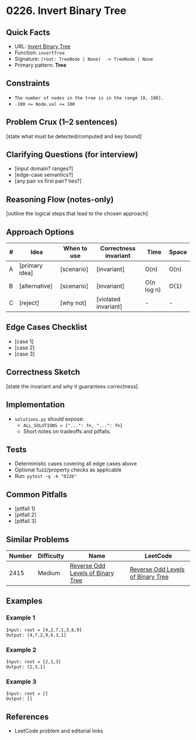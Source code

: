 # 0226. Invert Binary Tree

## Quick Facts

- URL: [Invert Binary Tree](https://leetcode.com/problems/invert-binary-tree/)
- Function: `invertTree`
- Signature: `(root: TreeNode | None)  -> TreeNode | None`
- Primary pattern: **Tree**

## Constraints

- `The number of nodes in the tree is in the range [0, 100].`
- `-100 <= Node.val <= 100`

## Problem Crux (1–2 sentences)

[state what must be detected/computed and key bound]

## Clarifying Questions (for interview)

- [input domain? ranges?]
- [edge-case semantics?]
- [any pair vs first pair? ties?]

## Reasoning Flow (notes-only)

[outline the logical steps that lead to the chosen approach]

## Approach Options

| #   | Idea           | When to use | Correctness invariant | Time       | Space |
| --- | -------------- | ----------- | --------------------- | ---------- | ----- |
| A   | [primary idea] | [scenario]  | [invariant]           | O(n)       | O(n)  |
| B   | [alternative]  | [scenario]  | [invariant]           | O(n log n) | O(1)  |
| C   | [reject]       | [why not]   | [violated invariant]  | -          | -     |

## Edge Cases Checklist

- [case 1]
- [case 2]
- [case 3]

## Correctness Sketch

[state the invariant and why it guarantees correctness]

## Implementation

- `solutions.py` should expose:
    - `ALL_SOLUTIONS = {"...": fn, "...": fn}`
    - Short notes on tradeoffs and pitfalls.

## Tests

- Deterministic cases covering all edge cases above
- Optional fuzz/property checks as applicable
- Run: `pytest -q -k "0226"`

## Common Pitfalls

- [pitfall 1]
- [pitfall 2]
- [pitfall 3]

## Similar Problems

| Number | Difficulty | Name                                                                                     | LeetCode                                                                                              |
| ------ | ---------- | ---------------------------------------------------------------------------------------- | ----------------------------------------------------------------------------------------------------- |
| 2415   | Medium     | [Reverse Odd Levels of Binary Tree](../2415-reverse-odd-levels-of-binary-tree/readme.md) | [Reverse Odd Levels of Binary Tree](https://leetcode.com/problems/reverse-odd-levels-of-binary-tree/) |

## Examples

### Example 1

```text
Input: root = [4,2,7,1,3,6,9]
Output: [4,7,2,9,6,3,1]
```

### Example 2

```text
Input: root = [2,1,3]
Output: [2,3,1]
```

### Example 3

```text
Input: root = []
Output: []
```

## References

- LeetCode problem and editorial links
